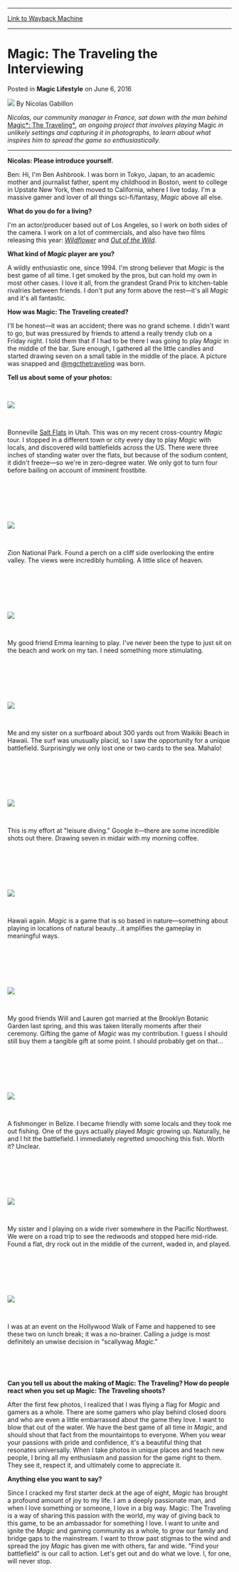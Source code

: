 
---
[Link to Wayback Machine](https://web.archive.org/web/20160609053410/http://magic.wizards.com/en/articles/archive/magic-lifestyle/magic-traveling-interviewing-2016-06-06)

[_metadata_:author]:- "Nicolas Gabillon"
[_metadata_:description]:- "Nicolas talks to Ben Ashbrook, the creator of Magic: The Traveling, about how the project came to be."
[_metadata_:generator]:- "Drupal 7 (http://drupal.org)"
[_metadata_:node]:- "1027031"
[_metadata_:publish_date]:- "2016-06-06"
[_metadata_:source]:- "div-main-content"
[_metadata_:title]:- "Magic: The Traveling the Interviewing"
[_metadata_:wayback_capture_timestamp]:- "2016-06-09 05:34:10"
[_metadata_:wayback_raw_url]:- "https://web.archive.org/web/20160609053410id_/http://magic.wizards.com/en/articles/archive/magic-lifestyle/magic-traveling-interviewing-2016-06-06"
[_metadata_:wayback_url]:- "http://magic.wizards.com/en/articles/archive/magic-lifestyle/magic-traveling-interviewing-2016-06-06"
---


Magic: The Traveling the Interviewing
=====================================



 Posted in **Magic Lifestyle**
 on June 6, 2016 






![](https://media.magic.wizards.com/styles/auth_small/public/pictures/picture-6956-1464974627.jpg)
By Nicolas Gabillon











*Nicolas, our community manager in France, sat down with the man behind* [Magic*: The Traveling*](https://www.instagram.com/mgcthetraveling/)*, an ongoing project that involves playing* Magic *in unlikely settings and capturing it in photographs, to learn about what inspires him to spread the game so enthusiastically.*




---

**Nicolas: Please introduce yourself.**


Ben: Hi, I'm Ben Ashbrook. I was born in Tokyo, Japan, to an academic mother and journalist father, spent my childhood in Boston, went to college in Upstate New York, then moved to California, where I live today. I'm a massive gamer and lover of all things sci-fi/fantasy, *Magic* above all else.


**What do you do for a living?**


I'm an actor/producer based out of Los Angeles, so I work on both sides of the camera. I work on a lot of commercials, and also have two films releasing this year: [*Wildflower*](http://www.imdb.com/title/tt4246856/?ref_=fn_al_tt_1) and [*Out of the Wild*](http://www.imdb.com/title/tt5226618/?ref_=fn_al_tt_1).


**What kind of *Magic* player are you?**


A wildly enthusiastic one, since 1994. I'm strong believer that *Magic* is the best game of all time. I get smoked by the pros, but can hold my own in most other cases. I love it all, from the grandest Grand Prix to kitchen-table rivalries between friends. I don't put any form above the rest—it's all *Magic* and it's all fantastic.


**How was Magic: The Traveling created?**


I'll be honest—it was an accident; there was no grand scheme. I didn't want to go, but was pressured by friends to attend a really trendy club on a Friday night. I told them that if I had to be there I was going to play *Magic* in the middle of the bar. Sure enough, I gathered all the little candles and started drawing seven on a small table in the middle of the place. A picture was snapped and [@mgcthetraveling](https://www.instagram.com/mgcthetraveling/) was born.


**Tell us about some of your photos:**


 


![](https://media.wizards.com/2016/images/daily/ML20160606_1.png)


 


Bonneville [Salt Flats](http://gatherer.wizards.com/Pages/Card/Details.aspx?name=Salt+Flats) in Utah. This was on my recent cross-country *Magic* tour. I stopped in a different town or city every day to play *Magic* with locals, and discovered wild battlefields across the US. There were three inches of standing water over the flats, but because of the sodium content, it didn't freeze—so we're in zero-degree water. We only got to turn four before bailing on account of imminent frostbite.


 


 


 


![](https://media.wizards.com/2016/images/daily/ML20160606_2.png)


 


Zion National Park. Found a perch on a cliff side overlooking the entire valley. The views were incredibly humbling. A little slice of heaven.


 


 


 


![](https://media.wizards.com/2016/images/daily/ML20160606_3.png)


 


My good friend Emma learning to play. I've never been the type to just sit on the beach and work on my tan. I need something more stimulating.


 


 


 


![](https://media.wizards.com/2016/images/daily/ML20160606_4.png)


 


Me and my sister on a surfboard about 300 yards out from Waikiki Beach in Hawaii. The surf was unusually placid, so I saw the opportunity for a unique battlefield. Surprisingly we only lost one or two cards to the sea. Mahalo!


 


 


 


![](https://media.wizards.com/2016/images/daily/ML20160606_5.png)


 


This is my effort at "leisure diving." Google it—there are some incredible shots out there. Drawing seven in midair with my morning coffee.


 


 


 


![](https://media.wizards.com/2016/images/daily/ML20160606_6.png)


 


Hawaii again. *Magic* is a game that is so based in nature—something about playing in locations of natural beauty...it amplifies the gameplay in meaningful ways.


 


 


 


![](https://media.wizards.com/2016/images/daily/ML20160606_7.png)


 


My good friends Will and Lauren got married at the Brooklyn Botanic Garden last spring, and this was taken literally moments after their ceremony. Gifting the game of *Magic* was my contribution. I guess I should still buy them a tangible gift at some point. I should probably get on that...


 


 


 


![](https://media.wizards.com/2016/images/daily/ML20160606_8.png)


 


A fishmonger in Belize. I became friendly with some locals and they took me out fishing. One of the guys actually played *Magic* growing up. Naturally, he and I hit the battlefield. I immediately regretted smooching this fish. Worth it? Unclear.


 


 


 


![](https://media.wizards.com/2016/images/daily/ML20160606_9.png)


 


My sister and I playing on a wide river somewhere in the Pacific Northwest. We were on a road trip to see the redwoods and stopped here mid-ride. Found a flat, dry rock out in the middle of the current, waded in, and played.


 


 


 


![](https://media.wizards.com/2016/images/daily/ML20160606_10.png)


 


I was at an event on the Hollywood Walk of Fame and happened to see these two on lunch break; it was a no-brainer. Calling a judge is most definitely an unwise decision in "scallywag *Magic*."


 


 


**Can you tell us about the making of Magic: The Traveling? How do people react when you set up Magic: The Traveling shoots?**


After the first few photos, I realized that I was flying a flag for *Magic* and gamers as a whole. There are some gamers who play behind closed doors and who are even a little embarrassed about the game they love. I want to blow that out of the water. We have the best game of all time in *Magic*, and should shout that fact from the mountaintops to everyone. When you wear your passions with pride and confidence, it's a beautiful thing that resonates universally. When I take photos in unique places and teach new people, I bring all my enthusiasm and passion for the game right to them. They see it, respect it, and ultimately come to appreciate it.


**Anything else you want to say?**


Since I cracked my first starter deck at the age of eight, *Magic* has brought a profound amount of joy to my life. I am a deeply passionate man, and when I love something or someone, I love in a big way. Magic: The Traveling is a way of sharing this passion with the world, my way of giving back to this game, to be an ambassador for something I love. I want to unite and ignite the *Magic* and gaming community as a whole, to grow our family and bridge gaps to the mainstream. I want to throw past stigmas to the wind and spread the joy *Magic* has given me with others, far and wide. "Find your battlefield" is our call to action. Let's get out and do what we love. I, for one, will never stop.







